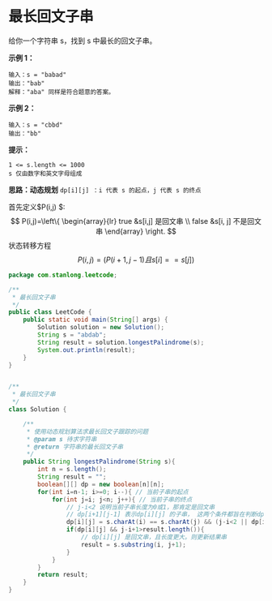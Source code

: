 # 最长回文子串

给你一个字符串 s，找到 s 中最长的回文子串。

 **示例 1：**

```
输入：s = "babad"
输出："bab"
解释："aba" 同样是符合题意的答案。
```

**示例 2：**

```
输入：s = "cbbd"
输出："bb"
```

**提示：**

```
1 <= s.length <= 1000
s 仅由数字和英文字母组成
```

**思路：动态规划**
```dp[i][j] ：i 代表 s 的起点，j 代表 s 的终点```

首先定义$P(i,j) $:
$$
P(i,j)=\left\{
	\begin{array}{lr}
	true  &s[i,j] 是回文串 \\
	false &s[i, j] 不是回文串
	\end{array}
\right.
$$
状态转移方程
$$
P(i,j) = (P(i+1, j-1) 且 s[i] == s[j])
$$

```java
package com.stanlong.leetcode;

/**
 * 最长回文子串
 */
public class LeetCode {
    public static void main(String[] args) {
        Solution solution = new Solution();
        String s = "abdab";
        String result = solution.longestPalindrome(s);
        System.out.println(result);
    }
}


/**
 * 最长回文子串
 */
class Solution {

    /**
     * 使用动态规划算法求最长回文子跟踪的问题
     * @param s 待求字符串
     * @return 字符串的最长回文子串
     */
    public String longestPalindrome(String s){
        int n = s.length();
        String result = "";
        boolean[][] dp = new boolean[n][n];
        for(int i=n-1; i>=0; i--){ // 当前子串的起点
            for(int j=i; j<n; j++){ // 当前子串的终点
                // j-i<2 说明当前子串长度为0或1，那肯定是回文串
                // dp[i+1][j-1] 表示dp[i][j] 的子串， 这两个条件都旨在判断dp[i][j]的子串是回文串
                dp[i][j] = s.charAt(i) == s.charAt(j) && (j-i<2 || dp[i+1][j-1]);
                if(dp[i][j] && j-i+1>result.length()){
                    // dp[i][j] 是回文串，且长度更大。则更新结果串
                    result = s.substring(i, j+1);
                }
            }
        }
        return result;
    }
}
```

